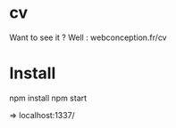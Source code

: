 
# cv

Want to see it ? Well : webconception.fr/cv


# Install

npm install
npm start

=> localhost:1337/
